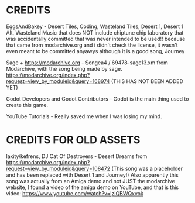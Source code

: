 # CREDITS
EggsAndBakey - Desert Tiles, Coding, Wasteland Tiles, Desert 1, Desert 1 Alt, Wasteland Music that does NOT include chiptune chip laboratory that was accidentally committed that was never intended to be used!! because that came from modarchive.org and i didn't check the license, it wasn't even meant to be committed anyawys although it is a good song, Journey

Sage + https://modarchive.org - Songea4 / 69478-sage13.xm from Modarchive, with the song being made by sage. https://modarchive.org/index.php?request=view_by_moduleid&query=168974 (THIS HAS NOT BEEN ADDED YET)

Godot Developers and Godot Contributors - Godot is the main thing used to create this game.

YouTube Tutorials - Really saved me when I was losing my mind.

# CREDITS FOR OLD ASSETS
laxity/kefrens, DJ Cat Of Destroyers - Desert Dreams from https://modarchive.org/index.php?request=view_by_moduleid&query=108472 (This song was a placeholder and has been replaced with Desert 1 and Journey!) Also apparently this song was actually from an Amiga demo and not JUST the modarchive website, I found a video of the amiga demo on YouTube, and that is this video: https://www.youtube.com/watch?v=jziQBWQxvok
